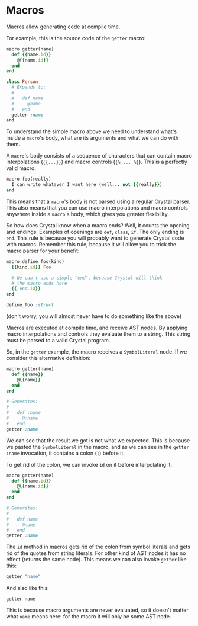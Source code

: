 # Macros

Macros allow generating code at compile time.

For example, this is the source code of the `getter` macro:

``` ruby
macro getter(name)
  def {{name.id}}
    @{{name.id}}
  end
end

class Person
  # Expands to:
  #
  #   def name
  #     @name
  #   end
  getter :name
end
```

To understand the simple macro above we need to understand what's inside a `macro`'s body, what are its arguments and what we can do with them.

A `macro`'s body consists of a sequence of characters that can contain macro interpolations (`{{...}}`) and macro controls (`{% ... %}`). This is a perfectly valid macro:

``` ruby
macro foo(really)
  I can write whataver I want here (well... not {{really}})
end
```

This means that a `macro`'s body is not parsed using a regular Crystal parser. This also means that you can use macro interpolations and macro controls anywhere inside a `macro`'s body, which gives you greater flexibility.

So how does Crystal know when a macro ends? Well, it counts the opening and endings. Examples of openings are `def`, `class`, `if`. The only ending is `end`. This rule is because you will probably want to generate Crystal code with macros. Remember this rule, because it will allow you to trick the macro parser for your benefit:

``` ruby
macro define_foo(kind)
  {{kind.id}} Foo

  # We can't use a simple "end", because Crystal will think
  # the macro ends here
  {{:end.id}}
end

define_foo :struct
```

(don't worry, you will almost never have to do something like the above)

Macros are executed at compile time, and receive [AST nodes](http://en.wikipedia.org/wiki/Abstract_syntax_tree). By applying macro interpolations and controls they evaluate them to a string. This string must be parsed to a valid Crystal program.

So, in the `getter` example, the macro receives a `SymbolLiteral` node. If we consider this alternative definition:

``` ruby
macro getter(name)
  def {{name}}
    @{{name}}
  end
end

# Generates:
#
#   def :name
#     @:name
#   end
getter :name
```

We can see that the result we got is not what we expected. This is because we pasted the `SymbolLiteral` in the macro, and as we can see in the `getter :name` invocation, it contains a colon (`:`) before it.

To get rid of the colon, we can invoke `id` on it before interpolating it:

``` ruby
macro getter(name)
  def {{name.id}}
    @{{name.id}}
  end
end

# Generates:
#
#   def name
#     @name
#   end
getter :name
```

The `id` method in macros gets rid of the colon from symbol literals and gets rid of the quotes from string literals. For other kind of AST nodes it has no effect (returns the same node). This means we can also invoke `getter` like this:

``` ruby
getter "name"
```

And also like this:

``` ruby
getter name
```

This is because macro arguments are never evaluated, so it doesn't matter what `name` means here: for the macro it will only be some AST node.
